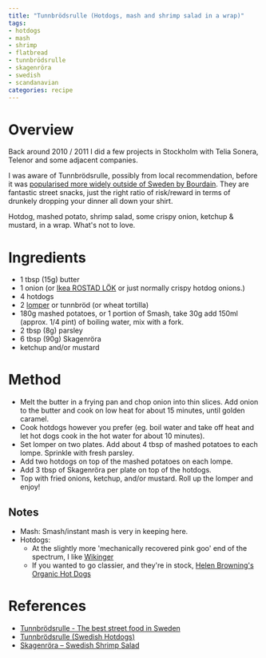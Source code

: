 ```yaml
---
title: "Tunnbrödsrulle (Hotdogs, mash and shrimp salad in a wrap)"
tags:
- hotdogs
- mash
- shrimp
- flatbread
- tunnbrödsrulle 
- skagenröra
- swedish
- scandanavian
categories: recipe
---
```


# Overview
Back around 2010 / 2011 I did a few projects in Stockholm with Telia Sonera, Telenor and some adjacent companies.

I was aware of Tunnbrödsrulle, possibly from local recommendation, before it was [popularised more widely outside of Sweden by Bourdain](https://www.youtube.com/watch?v=fPCytfxNU7Y). They are fantastic street snacks, just the right ratio of risk/reward in terms of drunkely dropping your dinner all down your shirt.

Hotdog, mashed potato, shrimp salad, some crispy onion, ketchup & mustard, in a wrap. What's not to love.

# Ingredients
- 1 tbsp (15g) butter
- 1 onion (or [Ikea ROSTAD LÖK](https://www.ikea.com/gb/en/p/rostad-loek-fried-onion-30237176/) or just normally crispy hotdog onions.)
- 4 hotdogs
- 2 [lomper](https://scandinaviancookbook.com/traditional-norwegian-lomper-potato-flatbread/) or tunnbröd (or wheat tortilla)
- 180g mashed potatoes, or 1 portion of Smash, take 30g add 150ml (approx. 1/4 pint) of boiling water, mix with a fork.
- 2 tbsp (8g) parsley
- 6 tbsp (90g) Skagenröra
- ketchup and/or mustard

# Method
- Melt the butter in a frying pan and chop onion into thin slices. Add onion to the butter and cook on low heat for about 15 minutes, until golden caramel.
- Cook hotdogs however you prefer (eg. boil water and take off heat and let hot dogs cook in the hot water for about 10 minutes).
- Set lomper on two plates. Add about 4 tbsp of mashed potatoes to each lompe. Sprinkle with fresh parsley.
- Add two hotdogs on top of the mashed potatoes on each lompe.
- Add 3 tbsp of Skagenröra per plate on top of the hotdogs.
- Top with fried onions, ketchup, and/or mustard. Roll up the lomper and enjoy! 

## Notes
- Mash: Smash/instant mash is very in keeping here. 
- Hotdogs: 
    - At the slightly more 'mechanically recovered pink goo' end of the spectrum, I like [Wikinger](https://wikingerhotdogs.com/our-range/)
    - If you wanted to go classier, and they're in stock, [Helen Browning's Organic Hot Dogs](https://helenbrowningsorganic.co.uk/shop/product/hot-dogs/)

# References
- [Tunnbrödsrulle - The best street food in Sweden](https://byfoodandtravel.com/tunnbrodsrulle-the-best-street-food-in-sweden/)
- [Tunnbrödsrulle (Swedish Hotdogs)](https://scandinaviancookbook.com/tunnbrodsrulle-swedish-hotdogs/)
- [Skagenröra – Swedish Shrimp Salad](https://scandinaviancookbook.com/skagenrora-swedish-shrimp-salad/)